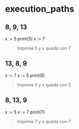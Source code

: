 # execution_paths

## 8, 9, 13

x := 5
print(5)
x := 7

> Imprime 5 y x queda con 7

## 13, 8, 9

x := 7
x := 5
print(5)

> Imprime 5 y x queda con 5

## 8, 13, 9

x := 5
x := 7
print(7)

> Imprime 7 y x queda con 7
